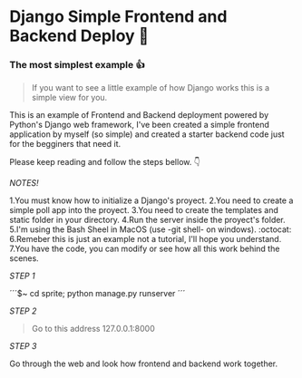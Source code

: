 # Django Simple Frontend and Backend Deploy :rocket:
### The most simplest example :+1:


>If you want to see a little example of how Django works this is a simple view for you.

This is an example of Frontend and Backend deployment powered by Python's Django web framework, I've been created a simple frontend application by myself (so simple) and created a starter backend code just for the begginers that need it. 

Please keep reading and follow the steps bellow. :point_down:

*NOTES!*

1.You must know how to initialize a Django's proyect.
2.You need to create a simple poll app into the proyect.
3.You need to create the templates and static folder in your directory.
4.Run the server inside the proyect's folder.
5.I'm using the Bash Sheel in MacOS (use -git shell- on windows). :octocat:
6.Remeber this is just an example not a tutorial, I'll hope you understand.
7.You have the code, you can modify or see how all this work behind the scenes.

*STEP 1*

´´´$~ cd sprite; python manage.py runserver ´´´

*STEP 2*

> Go to this address 127.0.0.1:8000

*STEP 3*

Go through the web and look how frontend and backend work together.




